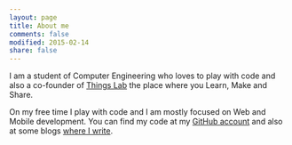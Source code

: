 ```yaml
---
layout: page
title: About me
comments: false
modified: 2015-02-14
share: false
---
```


I am a student of Computer Engineering who loves to play with code and also a co-founder of [Things Lab](http://www.thingslab.cc/) the place where you Learn, Make and Share.

On my free time I play with code and I am mostly focused on Web and Mobile development. You can find my code at my [GitHub account](https://github.com/aziflaj/) and also at some blogs [where I write](http://aziflaj.github.io/Hello-World/).
